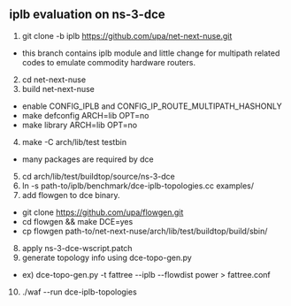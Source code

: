 
iplb evaluation on ns-3-dce
---------------------------

1. git clone -b iplb https://github.com/upa/net-next-nuse.git
  * this branch contains iplb module and little change for multipath related codes to emulate commodity hardware routers.
2. cd net-next-nuse
3. build net-next-nuse
  * enable CONFIG_IPLB and CONFIG_IP_ROUTE_MULTIPATH_HASHONLY
  * make defconfig ARCH=lib OPT=no
  * make library ARCH=lib OPT=no
4. make -C arch/lib/test testbin
  * many packages are required by dce
5. cd arch/lib/test/buildtop/source/ns-3-dce
6. ln -s path-to/iplb/benchmark/dce-iplb-topologies.cc examples/
7. add flowgen to dce binary.
  * git clone https://github.com/upa/flowgen.git
  * cd flowgen && make DCE=yes
  * cp flowgen path-to/net-next-nuse/arch/lib/test/buildtop/build/sbin/
8. apply ns-3-dce-wscript.patch
9. generate topology info using dce-topo-gen.py
  * ex) dce-topo-gen.py -t fattree --iplb --flowdist power > fattree.conf
10. ./waf --run dce-iplb-topologies
